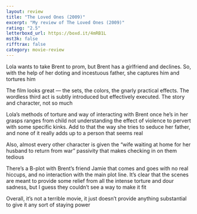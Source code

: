 ```yaml
---
layout: review
title: "The Loved Ones (2009)"
excerpt: "My review of The Loved Ones (2009)"
rating: "2.5"
letterboxd_url: https://boxd.it/4mRB1L
mst3k: false
rifftrax: false
category: movie-review
---
```


Lola wants to take Brent to prom, but Brent has a girlfriend and declines. So, with the help of her doting and incestuous father, she captures him and tortures him

The film looks great — the sets, the colors, the gnarly practical effects. The wordless third act is subtly introduced but effectively executed. The story and character, not so much

Lola’s methods of torture and way of interacting with Brent once he’s in her grasps ranges from child not understanding the effect of violence to pervert with some specific kinks. Add to that the way she tries to seduce her father, and none of it really adds up to a person that seems real

Also, almost every other character is given the “wife waiting at home for her husband to return from war” passivity that makes checking in on them tedious

There’s a B-plot with Brent’s friend Jamie that comes and goes with no real hiccups, and no interaction with the main plot line. It’s clear that the scenes are meant to provide some relief from all the intense torture and dour sadness, but I guess they couldn’t see a way to make it fit

Overall, it’s not a terrible movie, it just doesn’t provide anything substantial to give it any sort of staying power
